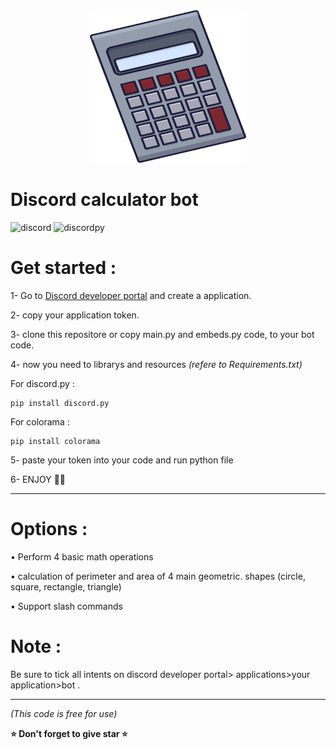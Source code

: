 <center>
    <img width=250 src="readme\calc.png">
</center>


# Discord calculator bot
![discord](https://img.shields.io/badge/Discord-API-purple?style=flat&logo=Discord)
![discordpy](https://img.shields.io/badge/discord.py-v2.3.2-blue?style=flat&logo=Python&logoColor=yellow)

# Get started :
1- Go to [Discord developer portal](https://discord.com/developers/applications) and create a application.

2- copy your application token.

3- clone this repositore or copy main.py and embeds.py code, to your bot code.

4- now you need to librarys and resources *(refere to Requirements.txt)* 

For discord.py :

```
pip install discord.py
```
For colorama :
```
pip install colorama
```
5- paste your token into your code and run python file

6- ENJOY 🤍🥰
_____________________________________________
# Options :

• Perform 4 basic math operations

• calculation of perimeter and area of ​​4 main geometric.        shapes (circle, square, rectangle, triangle)

• Support slash commands

# Note :

Be sure to tick all intents on discord developer portal> applications>your application>bot .
_____________________________________________



*(This code is free for use)*

**⭐️ Don't forget to give star ⭐️**
